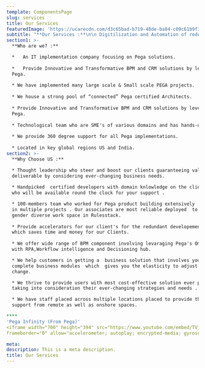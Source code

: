 ```yaml
---
template: ComponentsPage
slug: services
title: Our Services
featuredImage: 'https://ucarecdn.com/d3c65bad-b719-48de-ba84-c09c61b9f3b8/'
subtitle: "**Our Services :**\n\n Digitilization and Automation of redundant tasks \r\n\n Innovative solutions which uses Pega's RPA, Workflow intelligence, Decisioning & Omni Channel Delivery"
section1: >-
  **Who are we? :**

  *   An IT implementation company focusing on Pega solutions.
  
  *   Provide Innovative and Transformative BPM and CRM solutions by leveraging
  Pega.
  
  * We have implemented many large scale & Small scale PEGA projects.
   
  * We house a strong pool of “connected” Pega certified Architects.
  
  * Provide Innovative and Transformative BPM and CRM solutions by leveraging
  Pega.
  
  * Technological team who are SME's of various domains and has hands-on on various Pega Frameworks.
  
  * We provide 360 degree support for all Pega implementations.
  
  * Located in key global regions US and India.
section2: >-
  **Why Choose US :**

  * Thought leadership who steer and boost our clients guaranteeing value
  deliverable by considering ever-changing business needs.
  
  * Handpicked  certified developers with domain knlowledge on the client business 
  who will be available round the clock for your support . 

  * 100-members team who worked for Pega product building extensively
  in multiple projects . Our associates are most reliable deployed  to provide a
  gender diverse work space in Rulesstack.
  
  * Provide accelerators for our client's for the redundant developement of common funcitonality
  which saves time and money for our Clients.
  
  * We offer wide range of BPM component involving levaraging Pega's Omni channel development
  with RPA,Workflow intelligence and Decisioning hub.

  * We help customers in getting a  business solution that involves your
  complete business modules  which  gives you the elasticity to adjust  and
  change.

  * We thrive to provide users with most cost-effective solution ever possible
  taking into consideration their ever-changing strategies and needs .

  * We have staff placed across multiple locations placed to provide their
  support from remote as well as onshore spaces.

****
'Pega Infinity (From Pega)'
<iframe width="700" height="394" src="https://www.youtube.com/embed/TVjYYlQu8Ns" 
frameborder="0" allow="accelerometer; autoplay; encrypted-media; gyroscope; picture-in-picture" allowfullscreen></iframe>

meta:
description: This is a meta description.
title: Our Services
---
```






